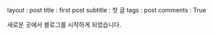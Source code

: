 layout : post
title : first post 
subtitle : 첫 글
tags : post
comments : True

새로운 곳에서 블로그를 시작하게 되었습니다.
